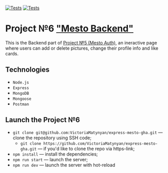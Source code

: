 [![Tests](../../actions/workflows/tests-13-sprint.yml/badge.svg)](../../actions/workflows/tests-13-sprint.yml) [![Tests](../../actions/workflows/tests-14-sprint.yml/badge.svg)](../../actions/workflows/tests-14-sprint.yml)
# Project №6 ["Mesto Backend"](https://github.com/VictoriaMatynyan/express-mesto-gha#%D0%BF%D1%80%D0%BE%D0%B5%D0%BA%D1%82-mesto-%D1%84%D1%80%D0%BE%D0%BD%D1%82%D0%B5%D0%BD%D0%B4--%D0%B1%D1%8D%D0%BA%D0%B5%D0%BD%D0%B4)

This is the Backend part of [Project №5 (Mesto Auth)](https://github.com/VictoriaMatynyan/react-mesto-auth), an ineractive page where users can add or delete pictures, change their profile info and like cards.

## Technologies

+ `Node.js` 
+ `Express`
+ `MongoDB`
+ `Mongoose`
+ `Postman` 

## Launch the Project №6
* `git clone git@github.com:VictoriaMatynyan/express-mesto-gha.git` — clone the repository using SSH code;
  -  `git clone https://github.com/VictoriaMatynyan/express-mesto-gha.git` — if you'd like to clone the repo via https-link;
* `npm install` — install the dependencies;
* `npm run start` — launch the server;   
* `npm run dev` — launch the server with hot-reload
